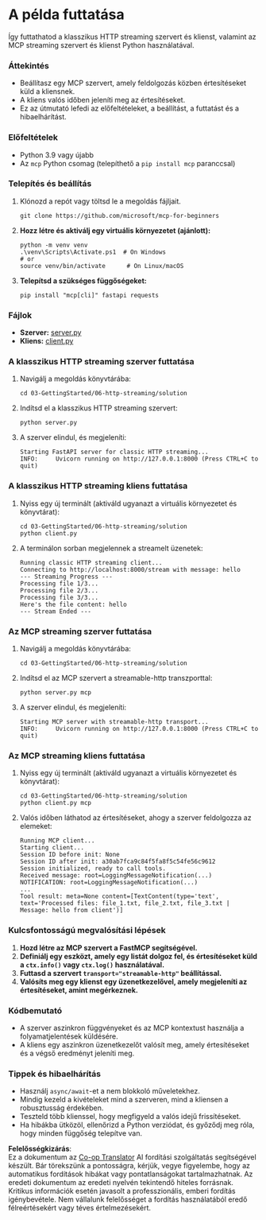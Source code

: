<!--
CO_OP_TRANSLATOR_METADATA:
{
  "original_hash": "67ecbca6a060477ded3e13ddbeba64f7",
  "translation_date": "2025-08-18T14:43:43+00:00",
  "source_file": "03-GettingStarted/06-http-streaming/solution/python/README.md",
  "language_code": "hu"
}
-->
# A példa futtatása

Így futtathatod a klasszikus HTTP streaming szervert és klienst, valamint az MCP streaming szervert és klienst Python használatával.

### Áttekintés

- Beállítasz egy MCP szervert, amely feldolgozás közben értesítéseket küld a kliensnek.
- A kliens valós időben jeleníti meg az értesítéseket.
- Ez az útmutató lefedi az előfeltételeket, a beállítást, a futtatást és a hibaelhárítást.

### Előfeltételek

- Python 3.9 vagy újabb
- Az `mcp` Python csomag (telepíthető a `pip install mcp` paranccsal)

### Telepítés és beállítás

1. Klónozd a repót vagy töltsd le a megoldás fájljait.

   ```pwsh
   git clone https://github.com/microsoft/mcp-for-beginners
   ```

1. **Hozz létre és aktiválj egy virtuális környezetet (ajánlott):**

   ```pwsh
   python -m venv venv
   .\venv\Scripts\Activate.ps1  # On Windows
   # or
   source venv/bin/activate      # On Linux/macOS
   ```

1. **Telepítsd a szükséges függőségeket:**

   ```pwsh
   pip install "mcp[cli]" fastapi requests
   ```

### Fájlok

- **Szerver:** [server.py](../../../../../../03-GettingStarted/06-http-streaming/solution/python/server.py)
- **Kliens:** [client.py](../../../../../../03-GettingStarted/06-http-streaming/solution/python/client.py)

### A klasszikus HTTP streaming szerver futtatása

1. Navigálj a megoldás könyvtárába:

   ```pwsh
   cd 03-GettingStarted/06-http-streaming/solution
   ```

2. Indítsd el a klasszikus HTTP streaming szervert:

   ```pwsh
   python server.py
   ```

3. A szerver elindul, és megjeleníti:

   ```
   Starting FastAPI server for classic HTTP streaming...
   INFO:     Uvicorn running on http://127.0.0.1:8000 (Press CTRL+C to quit)
   ```

### A klasszikus HTTP streaming kliens futtatása

1. Nyiss egy új terminált (aktiváld ugyanazt a virtuális környezetet és könyvtárat):

   ```pwsh
   cd 03-GettingStarted/06-http-streaming/solution
   python client.py
   ```

2. A terminálon sorban megjelennek a streamelt üzenetek:

   ```text
   Running classic HTTP streaming client...
   Connecting to http://localhost:8000/stream with message: hello
   --- Streaming Progress ---
   Processing file 1/3...
   Processing file 2/3...
   Processing file 3/3...
   Here's the file content: hello
   --- Stream Ended ---
   ```

### Az MCP streaming szerver futtatása

1. Navigálj a megoldás könyvtárába:
   ```pwsh
   cd 03-GettingStarted/06-http-streaming/solution
   ```
2. Indítsd el az MCP szervert a streamable-http transzporttal:
   ```pwsh
   python server.py mcp
   ```
3. A szerver elindul, és megjeleníti:
   ```
   Starting MCP server with streamable-http transport...
   INFO:     Uvicorn running on http://127.0.0.1:8000 (Press CTRL+C to quit)
   ```

### Az MCP streaming kliens futtatása

1. Nyiss egy új terminált (aktiváld ugyanazt a virtuális környezetet és könyvtárat):
   ```pwsh
   cd 03-GettingStarted/06-http-streaming/solution
   python client.py mcp
   ```
2. Valós időben láthatod az értesítéseket, ahogy a szerver feldolgozza az elemeket:
   ```
   Running MCP client...
   Starting client...
   Session ID before init: None
   Session ID after init: a30ab7fca9c84f5fa8f5c54fe56c9612
   Session initialized, ready to call tools.
   Received message: root=LoggingMessageNotification(...)
   NOTIFICATION: root=LoggingMessageNotification(...)
   ...
   Tool result: meta=None content=[TextContent(type='text', text='Processed files: file_1.txt, file_2.txt, file_3.txt | Message: hello from client')]
   ```

### Kulcsfontosságú megvalósítási lépések

1. **Hozd létre az MCP szervert a FastMCP segítségével.**
2. **Definiálj egy eszközt, amely egy listát dolgoz fel, és értesítéseket küld a `ctx.info()` vagy `ctx.log()` használatával.**
3. **Futtasd a szervert `transport="streamable-http"` beállítással.**
4. **Valósíts meg egy klienst egy üzenetkezelővel, amely megjeleníti az értesítéseket, amint megérkeznek.**

### Kódbemutató
- A szerver aszinkron függvényeket és az MCP kontextust használja a folyamatjelentések küldésére.
- A kliens egy aszinkron üzenetkezelőt valósít meg, amely értesítéseket és a végső eredményt jeleníti meg.

### Tippek és hibaelhárítás

- Használj `async/await`-et a nem blokkoló műveletekhez.
- Mindig kezeld a kivételeket mind a szerveren, mind a kliensen a robusztusság érdekében.
- Teszteld több klienssel, hogy megfigyeld a valós idejű frissítéseket.
- Ha hibákba ütközöl, ellenőrizd a Python verziódat, és győződj meg róla, hogy minden függőség telepítve van.

**Felelősségkizárás**:  
Ez a dokumentum az [Co-op Translator](https://github.com/Azure/co-op-translator) AI fordítási szolgáltatás segítségével készült. Bár törekszünk a pontosságra, kérjük, vegye figyelembe, hogy az automatikus fordítások hibákat vagy pontatlanságokat tartalmazhatnak. Az eredeti dokumentum az eredeti nyelvén tekintendő hiteles forrásnak. Kritikus információk esetén javasolt a professzionális, emberi fordítás igénybevétele. Nem vállalunk felelősséget a fordítás használatából eredő félreértésekért vagy téves értelmezésekért.